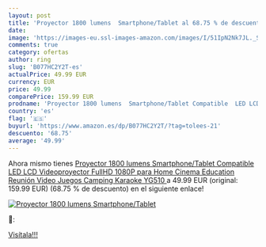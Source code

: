 ```yaml
---
layout: post
title: 'Proyector 1800 lumens  Smartphone/Tablet al 68.75 % de descuento'
date: 
image: 'https://images-eu.ssl-images-amazon.com/images/I/51IpN2Nk7JL._SL200_.jpg'
comments: true
category: ofertas
author: ring
slug: 'B077HC2Y2T-es'
actualPrice: 49.99 EUR
currency: EUR
price: 49.99
comparePrice: 159.99 EUR
prodname: 'Proyector 1800 lumens  Smartphone/Tablet Compatible  LED LCD Videoproyector FullHD 1080P para Home Cinema  Education  Reunión  Video Juegos  Camping  Karaoke YG510 '
country: 'es'
flag: '🇪🇸'
buyurl: 'https://www.amazon.es/dp/B077HC2Y2T/?tag=tolees-21'
descuento: '68.75'
average: '49.99'
---
```


Ahora mismo tienes [Proyector 1800 lumens  Smartphone/Tablet Compatible  LED LCD Videoproyector FullHD 1080P para Home Cinema  Education  Reunión  Video Juegos  Camping  Karaoke YG510 ](https://www.amazon.es/dp/B077HC2Y2T/?tag=tolees-21) a 49.99 EUR (original: 159.99 EUR) (68.75 %  de descuento) en el siguiente enlace!

[![Proyector 1800 lumens  Smartphone/Tablet](https://images-eu.ssl-images-amazon.com/images/I/51IpN2Nk7JL._SL200_.jpg)](https://www.amazon.es/dp/B077HC2Y2T/?tag=tolees-21)

🔎:


[Visítala!!!](https://www.amazon.es/dp/B077HC2Y2T/?tag=tolees-21)
